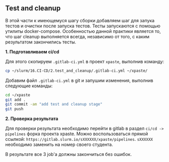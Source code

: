 ## Test and cleanup

В этой части к имеющемуся шагу сборки добавляем шаг для запука тестов и очистки после запуска тестов. Тесты запускаются с помощью утилиты docker-compose. Особенностью данной практики является то, что шаг cleanup выполняется всегда, независимо от того, с каким результатом закончились тесты.

**1. Подготавливаем ci/cd**

Для этого скопируем `.gitlab-ci.yml` в проект `xpaste`, выполнив команду:

```bash
cp ~/slurm/16.CI-CD/2.test_and_cleanup/.gitlab-ci.yml ~/xpaste/
```
Добавим файл `.gitlab-ci.yml` в git и запушим изменения, выполнив следующие команды:

```bash
cd ~/xpaste
git add .
git commit -am "add test and cleanup stage"
git push
```

**2. Проверка результата**

Для проверки результата необходимо перейти в gitlab в раздел `ci/cd -> pipelines` форка проекта xpaste. 
Можно воспользоваться прямой ссылкой: `https://gitlab.slurm.io/sXXXXXX/xpaste/pipelines`. `sXXXXXX` необходимо заменить на номер своего студента.

В результате все 3 job'а должны закончиться без ошибок.
